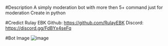 #Description
A simply moderation bot with more then 5+ command just for moderation 
Create in python

#Credict
Rulay EBK 
Github: https://github.com/RulayEBK
Discord: https://discord.gg/FdBYx4seFq

#Bot Image
![image](https://github.com/RulayEBK/Moderation-Bot/assets/166599715/11325d8d-02f6-4d60-a1ee-1cffe2fa4379)
